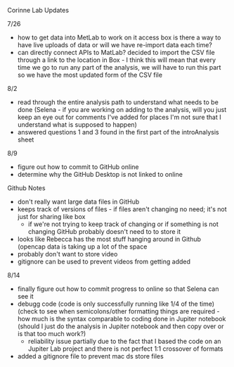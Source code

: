 Corinne Lab Updates

7/26
- how to get data into MetLab to work on it
    access box
is there a way to have live uploads of data or will we have re-import
data each time?
- can directly connect APIs to MatLab?
decided to import the CSV file through a link to the location in Box - I
think this will mean that every time we go to run any part of the analysis,
we will have to run this part so we have the most updated form of the CSV
file

8/2
- read through the entire analysis path to understand what needs to be done
(Selena - if you are working on adding to the analysis, will you just keep
an eye out for comments I've added for places I'm not sure that I understand
what is supposed to happen)
- answered questions 1 and 3 found in the first part of the introAnalysis sheet

8/9
- figure out how to commit to GitHub online
- determine why the GitHub Desktop is not linked to online

Github Notes
- don't really want large data files in GitHub
- keeps track of versions of files - if files aren't changing no need; it's
not just for sharing like box
    - if we're not trying to keep track of changing or if something is not
        changing GitHub probably doesn't need to to store it
- looks like Rebecca has the most stuff hanging around in Github (opencap data
is taking up a lot of the space
- probably don't want to store video
- gitignore can be used to prevent videos from getting added

8/14
- finally figure out how to commit progress to online so that Selena can see
it
- debugg code (code is only successfully running like 1/4 of the time)
(check to see when semicolons/other formatting things are required - how much
is the syntax comparable to coding done in Jupiter notebook (should I just do
the analysis in Jupiter notebook and then copy over or is that too much work?)
    - reliability issue partially due to the fact that I based the code on an
        Jupiter Lab project and there is not perfect 1:1 crossover of formats
- added a gitignore file to prevent mac ds store files